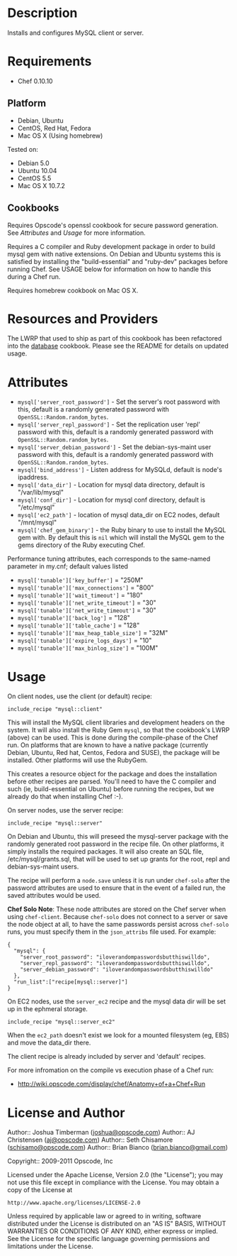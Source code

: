 Description
===========

Installs and configures MySQL client or server.

Requirements
============

* Chef 0.10.10

Platform
--------

* Debian, Ubuntu
* CentOS, Red Hat, Fedora
* Mac OS X (Using homebrew)

Tested on:

* Debian 5.0
* Ubuntu 10.04
* CentOS 5.5
* Mac OS X 10.7.2

Cookbooks
---------

Requires Opscode's openssl cookbook for secure password generation. See _Attributes_ and _Usage_ for more information.

Requires a C compiler and Ruby development package in order to build mysql gem with native extensions. On Debian and Ubuntu systems this is satisfied by installing the "build-essential" and "ruby-dev" packages before running Chef. See USAGE below for information on how to handle this during a Chef run.

Requires homebrew cookbook on Mac OS X.

Resources and Providers
=======================

The LWRP that used to ship as part of this cookbook has been refactored into the [database](https://github.com/opscode/cookbooks/tree/master/database) cookbook.  Please see the README for details on updated usage.

Attributes
==========

* `mysql['server_root_password']` - Set the server's root password with this, default is a randomly generated password with `OpenSSL::Random.random_bytes`.
* `mysql['server_repl_password']` - Set the replication user 'repl' password with this, default is a randomly generated password with `OpenSSL::Random.random_bytes`.
* `mysql['server_debian_password']` - Set the debian-sys-maint user password with this, default is a randomly generated password with `OpenSSL::Random.random_bytes`.
* `mysql['bind_address']` - Listen address for MySQLd, default is node's ipaddress.
* `mysql['data_dir']` - Location for mysql data directory, default is "/var/lib/mysql"
* `mysql['conf_dir']` - Location for mysql conf directory, default is "/etc/mysql"
* `mysql['ec2_path']` - location of mysql data_dir on EC2 nodes, default "/mnt/mysql"
* `mysql['chef_gem_binary']` - the Ruby binary to use to install the MySQL gem with. By default this is `nil` which will install the MySQL gem to the gems directory of the Ruby executing Chef.

Performance tuning attributes, each corresponds to the same-named parameter in my.cnf; default values listed

* `mysql['tunable']['key_buffer']`          = "250M"
* `mysql['tunable']['max_connections']`     = "800"
* `mysql['tunable']['wait_timeout']`        = "180"
* `mysql['tunable']['net_write_timeout']`   = "30"
* `mysql['tunable']['net_write_timeout']`   = "30"
* `mysql['tunable']['back_log']`            = "128"
* `mysql['tunable']['table_cache']`         = "128"
* `mysql['tunable']['max_heap_table_size']` = "32M"
* `mysql['tunable']['expire_logs_days']`    = "10"
* `mysql['tunable']['max_binlog_size']`     = "100M"

Usage
=====

On client nodes, use the client (or default) recipe:

    include_recipe "mysql::client"

This will install the MySQL client libraries and development headers on the system. It will also install the Ruby Gem `mysql`, so that the cookbook's LWRP (above) can be used. This is done during the compile-phase of the Chef run. On platforms that are known to have a native package (currently Debian, Ubuntu, Red hat, Centos, Fedora and SUSE), the package will be installed. Other platforms will use the RubyGem.

This creates a resource object for the package and does the installation before other recipes are parsed. You'll need to have the C compiler and such (ie, build-essential on Ubuntu) before running the recipes, but we already do that when installing Chef :-).

On server nodes, use the server recipe:

    include_recipe "mysql::server"

On Debian and Ubuntu, this will preseed the mysql-server package with the randomly generated root password in the recipe file. On other platforms, it simply installs the required packages. It will also create an SQL file, /etc/mysql/grants.sql, that will be used to set up grants for the root, repl and debian-sys-maint users.

The recipe will perform a `node.save` unless it is run under `chef-solo` after the password attributes are used to ensure that in the event of a failed run, the saved attributes would be used.

**Chef Solo Note**: These node attributes are stored on the Chef server when using `chef-client`. Because `chef-solo` does not connect to a server or save the node object at all, to have the same passwords persist across `chef-solo` runs, you must specify them in the `json_attribs` file used. For example:

    {
      "mysql": {
        "server_root_password": "iloverandompasswordsbutthiswilldo",
        "server_repl_password": "iloverandompasswordsbutthiswilldo",
        "server_debian_password": "iloverandompasswordsbutthiswilldo"
      },
      "run_list":["recipe[mysql::server]"]
    }

On EC2 nodes, use the `server_ec2` recipe and the mysql data dir will be set up in the ephmeral storage.

    include_recipe "mysql::server_ec2"

When the `ec2_path` doesn't exist we look for a mounted filesystem (eg, EBS) and move the data_dir there.

The client recipe is already included by server and 'default' recipes.

For more infromation on the compile vs execution phase of a Chef run:

* http://wiki.opscode.com/display/chef/Anatomy+of+a+Chef+Run

License and Author
==================

Author:: Joshua Timberman (<joshua@opscode.com>)
Author:: AJ Christensen (<aj@opscode.com>)
Author:: Seth Chisamore (<schisamo@opscode.com>)
Author:: Brian Bianco (<brian.bianco@gmail.com>)

Copyright:: 2009-2011 Opscode, Inc

Licensed under the Apache License, Version 2.0 (the "License");
you may not use this file except in compliance with the License.
You may obtain a copy of the License at

    http://www.apache.org/licenses/LICENSE-2.0

Unless required by applicable law or agreed to in writing, software
distributed under the License is distributed on an "AS IS" BASIS,
WITHOUT WARRANTIES OR CONDITIONS OF ANY KIND, either express or implied.
See the License for the specific language governing permissions and
limitations under the License.
